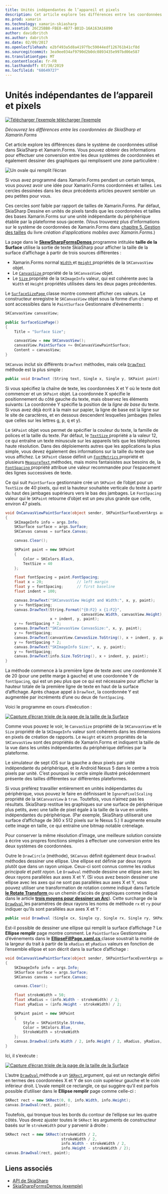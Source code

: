 ```yaml
---
title: Unités indépendantes de l’appareil et pixels
description: Cet article explore les différences entre les coordonnées de SkiaSharp et Xamarin.Forms et illustre ceci avec l’exemple de code.
ms.prod: xamarin
ms.technology: xamarin-skiasharp
ms.assetid: 26C25BB8-FBE8-4B77-B01D-16A163A16890
author: davidbritch
ms.author: dabritch
ms.date: 02/09/2017
ms.openlocfilehash: e2bf493a5d8a4197fbc59044edf126761b41cf8d
ms.sourcegitcommit: 3ea9ee034af9790d2b0dc0893435e997bd06e587
ms.translationtype: MT
ms.contentlocale: fr-FR
ms.lasthandoff: 07/30/2019
ms.locfileid: "68649727"
---
```

# <a name="pixels-and-device-independent-units"></a>Unités indépendantes de l’appareil et pixels

[![Télécharger l’exemple](~/media/shared/download.png) télécharger l’exemple](https://docs.microsoft.com/samples/xamarin/xamarin-forms-samples/skiasharpforms-demos)

_Découvrez les différences entre les coordonnées de SkiaSharp et Xamarin.Forms_

Cet article explore les différences dans le système de coordonnées utilisé dans SkiaSharp et Xamarin.Forms. Vous pouvez obtenir des informations pour effectuer une conversion entre les deux systèmes de coordonnées et également dessiner des graphiques qui remplissent une zone particulière :

![](pixels-images/screenfillexample.png "Un ovale qui remplit l’écran")

Si vous avez programmé dans Xamarin.Forms pendant un certain temps, vous pouvez avoir une idée pour Xamarin.Forms coordonnées et tailles. Les cercles dessinées dans les deux précédents articles peuvent sembler un peu petites pour vous.

Ces cercles *sont* faible par rapport de tailles de Xamarin.Forms. Par défaut, SkiaSharp Dessine en unités de pixels tandis que les coordonnées et tailles des bases Xamarin.Forms sur une unité indépendante du périphérique établie par la plateforme sous-jacente. (Vous trouverez plus d’informations sur le système de coordonnées de Xamarin.Forms dans [chapitre 5. Gestion des tailles](~/xamarin-forms/creating-mobile-apps-xamarin-forms/summaries/chapter05.md) du livre *création d’applications mobiles avec Xamarin.Forms*.)

La page dans le [ **SkewSharpFormsDemos** ](https://docs.microsoft.com/samples/xamarin/xamarin-forms-samples/skiasharpforms-demos) programme intitulée **taille de la Surface** utilise la sortie de texte SkiaSharp pour afficher la taille de la surface d’affichage à partir de trois sources différentes :

- Xamarin.Forms normal [ `Width` ](xref:Xamarin.Forms.VisualElement.Width) et [ `Height` ](xref:Xamarin.Forms.VisualElement.Height) propriétés de la `SKCanvasView` objet.
- Le [ `CanvasSize` ](xref:SkiaSharp.Views.Forms.SKCanvasView.CanvasSize) propriété de la `SKCanvasView` objet.
- Le [ `Size` ](xref:SkiaSharp.SKImageInfo.Size) propriété de la `SKImageInfo` valeur, qui est cohérente avec la `Width` et `Height` propriétés utilisées dans les deux pages précédentes.

Le [ `SurfaceSizePage` ](https://github.com/xamarin/xamarin-forms-samples/blob/master/SkiaSharpForms/Demos/Demos/SkiaSharpFormsDemos/Basics/SurfaceSizePage.cs) classe montre comment afficher ces valeurs. Le constructeur enregistre le `SKCanvasView` objet sous la forme d’un champ et sont accessibles dans le `PaintSurface` Gestionnaire d’événements :

```csharp
SKCanvasView canvasView;

public SurfaceSizePage()
{
    Title = "Surface Size";

    canvasView = new SKCanvasView();
    canvasView.PaintSurface += OnCanvasViewPaintSurface;
    Content = canvasView;
}
```

`SKCanvas` inclut six différents `DrawText` méthodes, mais cela [ `DrawText` ](xref:SkiaSharp.SKCanvas.DrawText(System.String,System.Single,System.Single,SkiaSharp.SKPaint)) méthode est la plus simple :

```csharp
public void DrawText (String text, Single x, Single y, SKPaint paint)
```

Si vous spécifiez la chaîne de texte, les coordonnées X et Y où le texte doit commencer et un `SKPaint` objet. La coordonnée X spécifie le positionnement du côté gauche du texte, mais observez les éléments suivants: La coordonnée Y spécifie la position de la *ligne de base* du texte. Si vous avez déjà écrit à la main sur papier, la ligne de base est la ligne sur le site de caractères, et en dessous descendent lesquelles jambages (telles que celles sur les lettres g, p, q et y).

Le `SKPaint` objet vous permet de spécifier la couleur du texte, la famille de polices et la taille du texte. Par défaut, le [ `TextSize` ](xref:SkiaSharp.SKPaint.TextSize) propriété a la valeur 12, ce qui entraîne un texte minuscule sur les appareils tels que les téléphones haute résolution. Dans des déploiements autres que les applications la plus simple, vous devez également des informations sur la taille du texte que vous affichez. Le `SKPaint` classe définit un [ `FontMetrics` ](xref:SkiaSharp.SKPaint.FontMetrics) propriété et plusieurs [ `MeasureText` ](xref:SkiaSharp.SKPaint.MeasureText(System.String)) méthodes, mais moins fantaisistes aux besoins de, la [ `FontSpacing` ](xref:SkiaSharp.SKPaint.FontSpacing) propriété attribue une valeur recommandée pour l’espacement des lignes successives de texte.

Ce qui suit `PaintSurface` gestionnaire crée un `SKPaint` de l’objet pour un `TextSize` de 40 pixels, qui est la hauteur souhaitée verticale du texte à partir du haut des jambages supérieurs vers le bas des jambages. Le `FontSpacing` valeur qui le `SKPaint` retourne d’objet est un peu plus grande que celle, environ 47 pixels.

```csharp
void OnCanvasViewPaintSurface(object sender, SKPaintSurfaceEventArgs args)
{
    SKImageInfo info = args.Info;
    SKSurface surface = args.Surface;
    SKCanvas canvas = surface.Canvas;

    canvas.Clear();

    SKPaint paint = new SKPaint
    {
        Color = SKColors.Black,
        TextSize = 40
    };

    float fontSpacing = paint.FontSpacing;
    float x = 20;               // left margin
    float y = fontSpacing;      // first baseline
    float indent = 100;

    canvas.DrawText("SKCanvasView Height and Width:", x, y, paint);
    y += fontSpacing;
    canvas.DrawText(String.Format("{0:F2} x {1:F2}",
                                  canvasView.Width, canvasView.Height),
                    x + indent, y, paint);
    y += fontSpacing * 2;
    canvas.DrawText("SKCanvasView CanvasSize:", x, y, paint);
    y += fontSpacing;
    canvas.DrawText(canvasView.CanvasSize.ToString(), x + indent, y, paint);
    y += fontSpacing * 2;
    canvas.DrawText("SKImageInfo Size:", x, y, paint);
    y += fontSpacing;
    canvas.DrawText(info.Size.ToString(), x + indent, y, paint);
}
```

La méthode commence à la première ligne de texte avec une coordonnée X de 20 (pour une petite marge à gauche) et une coordonnée Y de `fontSpacing`, qui est un peu plus que ce qui est nécessaire pour afficher la hauteur totale de la première ligne de texte en haut de la surface d’affichage. Après chaque appel à `DrawText`, la coordonnée Y est augmentée par incréments d’une ou deux de `fontSpacing`.

Voici le programme en cours d’exécution :

[![](pixels-images/surfacesize-small.png "Capture d’écran triple de la page de la taille de la Surface")](pixels-images/surfacesize-large.png#lightbox "Triple capture d’écran de la page de la taille de la Surface")

Comme vous pouvez le voir, le `CanvasSize` propriété de la `SKCanvasView` et le `Size` propriété de la `SKImageInfo` valeur sont cohérents dans les dimensions en pixels de création de rapports. Le `Height` et `Width` propriétés de la `SKCanvasView` sont des propriétés de Xamarin.Forms et indiquent la taille de la vue dans les unités indépendantes du périphérique définies par la plateforme.

Le simulateur de sept iOS sur la gauche a deux pixels par unité indépendante du périphérique, et le Android Nexus 5 dans le centre a trois pixels par unité. C’est pourquoi le cercle simple illustré précédemment présente des tailles différentes sur différentes plateformes.

Si vous préférez travailler entièrement en unités indépendantes du périphérique, vous pouvez le faire en définissant le `IgnorePixelScaling` propriété de la `SKCanvasView` à `true`. Toutefois, vous n’aimez pas les résultats. SkiaSharp restitue les graphiques sur une surface de périphérique plus petits, avec une taille de pixel égale à la taille de la vue en unités indépendantes du périphérique. (Par exemple, SkiaSharp utiliserait une surface d’affichage de 360 x 512 pixels sur le Nexus 5.) Il augmente ensuite cette image en taille, ce qui entraîne une bitmap notable crénelage.

Pour conserver la même résolution d’image, une meilleure solution consiste à écrire vos propres fonctions simples à effectuer une conversion entre les deux systèmes de coordonnées.

Outre le `DrawCircle` (méthode), `SKCanvas` définit également deux `DrawOval` méthodes dessiner une ellipse. Une ellipse est définie par deux rayons plutôt que dans un rayon unique. Ceux-ci sont connus comme les *radius principale* et *petit rayon*. Le `DrawOval` méthode dessine une ellipse avec les deux rayons parallèles aux axes X et Y. (Si vous avez besoin dessiner une ellipse avec les axes qui ne sont pas parallèles aux axes X et Y, vous pouvez utiliser une transformation de rotation comme indiqué dans l’article [ **le Rotate Transform** ](../transforms/rotate.md) ou un chemin d’accès de graphiques comme indiqué dans le article [ **trois moyens pour dessiner un Arc**](../curves/arcs.md)). Cette surcharge de la [ `DrawOval` ](xref:SkiaSharp.SKCanvas.DrawOval(System.Single,System.Single,System.Single,System.Single,SkiaSharp.SKPaint)) les paramètres de deux rayons les noms de méthode `rx` et `ry` pour indiquer qu’ils sont parallèles aux axes X et Y :

```csharp
public void DrawOval (Single cx, Single cy, Single rx, Single ry, SKPaint paint)
```

Est-il possible de dessiner une ellipse qui remplit la surface d’affichage ? Le **Ellipse remplir** page montre comment. Le `PaintSurface` Gestionnaire d’événements dans le [ **EllipseFillPage.xaml.cs** ](https://github.com/xamarin/xamarin-forms-samples/blob/master/SkiaSharpForms/Demos/Demos/SkiaSharpFormsDemos/Basics/EllipseFillPage.xaml.cs) classe soustrait la moitié de la largeur du trait à partir de la `xRadius` et `yRadius` valeurs en fonction de l’ensemble ellipse et son décrit dans la surface d’affichage :

```csharp
void OnCanvasViewPaintSurface(object sender, SKPaintSurfaceEventArgs args)
{
    SKImageInfo info = args.Info;
    SKSurface surface = args.Surface;
    SKCanvas canvas = surface.Canvas;

    canvas.Clear();

    float strokeWidth = 50;
    float xRadius = (info.Width - strokeWidth) / 2;
    float yRadius = (info.Height - strokeWidth) / 2;

    SKPaint paint = new SKPaint
    {
        Style = SKPaintStyle.Stroke,
        Color = SKColors.Blue,
        StrokeWidth = strokeWidth
    };
    canvas.DrawOval(info.Width / 2, info.Height / 2, xRadius, yRadius, paint);
}
```

Ici, il s’exécute :

[![](pixels-images/ellipsefill-small.png "Capture d’écran triple de la page de la taille de la Surface")](pixels-images/ellipsefill-large.png#lightbox "Triple capture d’écran de la page de la taille de la Surface")

L’autre [ `DrawOval` ](xref:SkiaSharp.SKCanvas.DrawOval(SkiaSharp.SKRect,SkiaSharp.SKPaint)) méthode a un [ `SKRect` ](xref:SkiaSharp.SKRect) argument, qui est un rectangle défini en termes des coordonnées X et Y de son coin supérieur gauche et le coin inférieur droit. L’ovale remplit ce rectangle, ce qui suggère qu’il est parfois possible d’utiliser dans le **Ellipse remplir** page comme celle-ci :

```csharp
SKRect rect = new SKRect(0, 0, info.Width, info.Height);
canvas.DrawOval(rect, paint);
```

Toutefois, qui tronque tous les bords du contour de l’ellipse sur les quatre côtés. Vous devez ajuster toutes le `SKRect` les arguments de constructeur basés sur le `strokeWidth` pour y parvenir à droite :

```csharp
SKRect rect = new SKRect(strokeWidth / 2,
                         strokeWidth / 2,
                         info.Width - strokeWidth / 2,
                         info.Height - strokeWidth / 2);
canvas.DrawOval(rect, paint);
```


## <a name="related-links"></a>Liens associés

- [API de SkiaSharp](https://docs.microsoft.com/dotnet/api/skiasharp)
- [SkiaSharpFormsDemos (exemple)](https://docs.microsoft.com/samples/xamarin/xamarin-forms-samples/skiasharpforms-demos)
